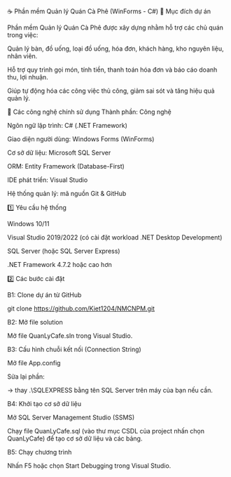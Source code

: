 ☕ Phần mềm Quản lý Quán Cà Phê (WinForms - C#)
🎯 Mục đích dự án

Phần mềm Quản lý Quán Cà Phê được xây dựng nhằm hỗ trợ các chủ quán trong việc:

Quản lý bàn, đồ uống, loại đồ uống, hóa đơn, khách hàng, kho nguyên liệu, nhân viên.

Hỗ trợ quy trình gọi món, tính tiền, thanh toán hóa đơn và báo cáo doanh thu, lợi nhuận.

Giúp tự động hóa các công việc thủ công, giảm sai sót và tăng hiệu quả quản lý.

🧩 Các công nghệ chính sử dụng
Thành phần:	Công nghệ

Ngôn ngữ lập trình:	C# (.NET Framework)

Giao diện người dùng:	Windows Forms (WinForms)

Cơ sở dữ liệu:	Microsoft SQL Server

ORM:	Entity Framework (Database-First)

IDE phát triển:	Visual Studio

Hệ thống quản lý: mã nguồn	Git & GitHub

1️⃣ Yêu cầu hệ thống

Windows 10/11

Visual Studio 2019/2022 (có cài đặt workload .NET Desktop Development)

SQL Server (hoặc SQL Server Express)

.NET Framework 4.7.2 hoặc cao hơn

2️⃣ Các bước cài đặt

B1: Clone dự án từ GitHub

git clone https://github.com/Kiet1204/NMCNPM.git

B2: Mở file solution

Mở file QuanLyCafe.sln trong Visual Studio.

B3: Cấu hình chuỗi kết nối (Connection String)

Mở file App.config

Sửa lại phần:

<connectionStrings>
  <add name="QuanLyCafeEntities"
       connectionString="metadata=res://*/QuanLyCafeModel.csdl|res://*/QuanLyCafeModel.ssdl|res://*/QuanLyCafeModel.msl;
       provider=System.Data.SqlClient;
       provider connection string=&quot;data source=.\SQLEXPRESS;initial catalog=QuanLyCafe;integrated security=True;MultipleActiveResultSets=True;App=EntityFramework&quot;" 
       providerName="System.Data.EntityClient" />
</connectionStrings>

→ thay .\SQLEXPRESS bằng tên SQL Server trên máy của bạn nếu cần.

B4: Khởi tạo cơ sở dữ liệu

Mở SQL Server Management Studio (SSMS)

Chạy file QuanLyCafe.sql (vào thư mục CSDL của project nhấn chọn QuanLyCafe) để tạo cơ sở dữ liệu và các bảng.

B5: Chạy chương trình

Nhấn F5 hoặc chọn Start Debugging trong Visual Studio.
